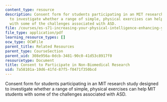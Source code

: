 ```yaml
---
content_type: resource
description: Consent form for students participating in an MIT research study designed
  to investigate whether a range of simple, physical exercises can help MIT students
  with some of the challenges associated with ASD.
file: /courses/es-s71-increasing-your-physical-intelligence-enhancing-your-social-smarts-spring-2014/7a58101a10d641fd87f5f0471f350bcd_MITES_S71S14_cons_resrch.pdf
file_type: application/pdf
learning_resource_types: []
ocw_type: OCWFile
parent_title: Related Resources
parent_type: CourseSection
parent_uid: 308e956a-0dcb-3481-90c0-41d53c8917f0
resourcetype: Document
title: Consent to Participate in Non-Biomedical Research
uid: 7a58101a-10d6-41fd-87f5-f0471f350bcd
---
```

Consent form for students participating in an MIT research study designed to investigate whether a range of simple, physical exercises can help MIT students with some of the challenges associated with ASD.